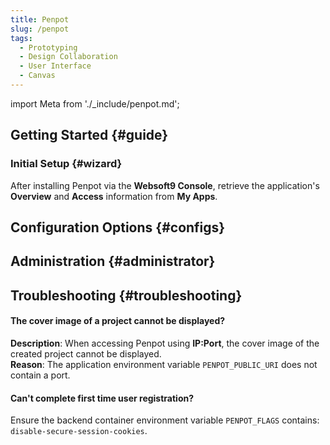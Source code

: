 ```yaml
---
title: Penpot
slug: /penpot
tags:
  - Prototyping
  - Design Collaboration
  - User Interface
  - Canvas
---
```


import Meta from './\_include/penpot.md';

<Meta name="meta" />

## Getting Started {#guide}

### Initial Setup {#wizard}

After installing Penpot via the **Websoft9 Console**, retrieve the application's **Overview** and **Access** information from **My Apps**.

## Configuration Options {#configs}

## Administration {#administrator}

## Troubleshooting {#troubleshooting}

#### The cover image of a project cannot be displayed?

**Description**: When accessing Penpot using **IP:Port**, the cover image of the created project cannot be displayed.  
**Reason**: The application environment variable `PENPOT_PUBLIC_URI` does not contain a port.

#### Can't complete first time user registration?

Ensure the backend container environment variable `PENPOT_FLAGS` contains: `disable-secure-session-cookies`.
